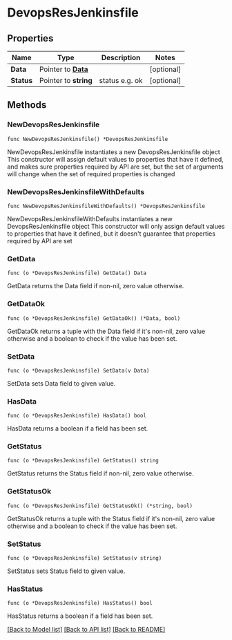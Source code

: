 # DevopsResJenkinsfile

## Properties

Name | Type | Description | Notes
------------ | ------------- | ------------- | -------------
**Data** | Pointer to [**Data**](Data.md) |  | [optional] 
**Status** | Pointer to **string** | status e.g. ok | [optional] 

## Methods

### NewDevopsResJenkinsfile

`func NewDevopsResJenkinsfile() *DevopsResJenkinsfile`

NewDevopsResJenkinsfile instantiates a new DevopsResJenkinsfile object
This constructor will assign default values to properties that have it defined,
and makes sure properties required by API are set, but the set of arguments
will change when the set of required properties is changed

### NewDevopsResJenkinsfileWithDefaults

`func NewDevopsResJenkinsfileWithDefaults() *DevopsResJenkinsfile`

NewDevopsResJenkinsfileWithDefaults instantiates a new DevopsResJenkinsfile object
This constructor will only assign default values to properties that have it defined,
but it doesn't guarantee that properties required by API are set

### GetData

`func (o *DevopsResJenkinsfile) GetData() Data`

GetData returns the Data field if non-nil, zero value otherwise.

### GetDataOk

`func (o *DevopsResJenkinsfile) GetDataOk() (*Data, bool)`

GetDataOk returns a tuple with the Data field if it's non-nil, zero value otherwise
and a boolean to check if the value has been set.

### SetData

`func (o *DevopsResJenkinsfile) SetData(v Data)`

SetData sets Data field to given value.

### HasData

`func (o *DevopsResJenkinsfile) HasData() bool`

HasData returns a boolean if a field has been set.

### GetStatus

`func (o *DevopsResJenkinsfile) GetStatus() string`

GetStatus returns the Status field if non-nil, zero value otherwise.

### GetStatusOk

`func (o *DevopsResJenkinsfile) GetStatusOk() (*string, bool)`

GetStatusOk returns a tuple with the Status field if it's non-nil, zero value otherwise
and a boolean to check if the value has been set.

### SetStatus

`func (o *DevopsResJenkinsfile) SetStatus(v string)`

SetStatus sets Status field to given value.

### HasStatus

`func (o *DevopsResJenkinsfile) HasStatus() bool`

HasStatus returns a boolean if a field has been set.


[[Back to Model list]](../README.md#documentation-for-models) [[Back to API list]](../README.md#documentation-for-api-endpoints) [[Back to README]](../README.md)


